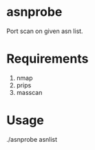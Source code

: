 # asnprobe
Port scan on given asn list.


# Requirements

1. nmap
2. prips
3. masscan

# Usage
./asnprobe asnlist
